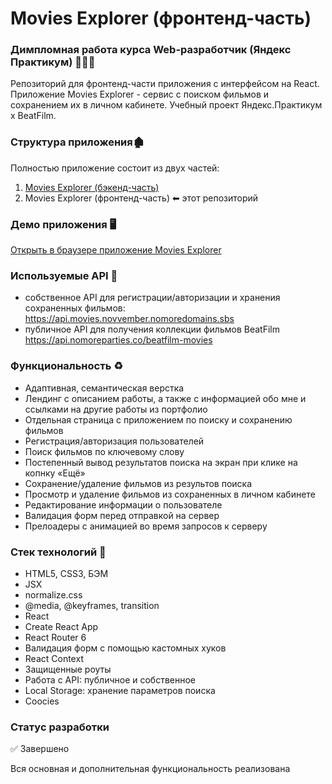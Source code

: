 # Movies Explorer (фронтенд-часть)

### Димпломная работа курсa Web-разработчик (Яндекс Практикум) 👩🏻‍🎓
Репозиторий для фронтенд-части приложения с интерфейсом на React.<br>
Приложение Movies Explorer - сервис с поиском фильмов и сохранением их в личном кабинете. Учебный проект Яндекс.Практикум х BeatFilm.

### Структура приложения🏚️
Полностью приложение состоит из двух частей:

1. [Movies Explorer (бэкенд-часть)](https://github.com/Sattturday/movies-explorer-api)
2. Movies Explorer (фронтенд-часть) ⬅ этот репозиторий

### Демо приложения 🖥️
[Открыть в браузере приложение Movies Explorer](https://moviesteka.nomoreparties.co/movies)

### Используемые API 🙌
- собственное API для регистрации/авторизации и хранения сохраненных фильмов: https://api.movies.novvember.nomoredomains.sbs
- публичное API для получения коллекции фильмов BeatFilm https://api.nomoreparties.co/beatfilm-movies
  
### Функциональность ♻️
- Адаптивная, семантическая верстка
- Лендинг с описанием работы, а также с информацией обо мне и ссылками на другие работы из портфолио
- Отдельная страница с приложением по поиску и сохранению фильмов
- Регистрация/авторизация пользователей
- Поиск фильмов по ключевому слову
- Постепенный вывод результатов поиска на экран при клике на копнку «Ещё»
- Сохранение/удаление фильмов из результов поиска
- Просмотр и удаление фильмов из сохраненных в личном кабинете
- Редактирование информации о пользователе
- Валидация форм перед отправкой на сервер
- Прелоадеры с анимацией во время запросов к серверу

### Стек технологий 🔨
- HTML5, CSS3, БЭМ
- JSX
- normalize.css
- @media, @keyframes, transition
- React
- Create React App
- React Router 6
- Валидация форм с помощью кастомных хуков
- React Context
- Защищенные роуты
- Работа с API: публичное и собственное
- Local Storage: хранение параметров поиска
- Coocies
  
### Статус разработки
✅ Завершено

Вся основная и дополнительная функциональность реализована

